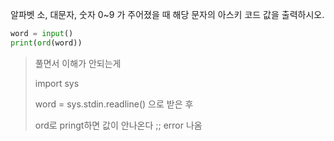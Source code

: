 알파벳 소, 대문자, 숫자 0~9 가 주어졌을 때 해당 문자의 아스키 코드 값을 출력하시오.



```python
word = input()
print(ord(word))
```

> 풀면서 이해가 안되는게
>
> import sys
>
> word = sys.stdin.readline() 으로 받은 후
>
> ord로 pringt하면 값이 안나온다 ;; error 나옴